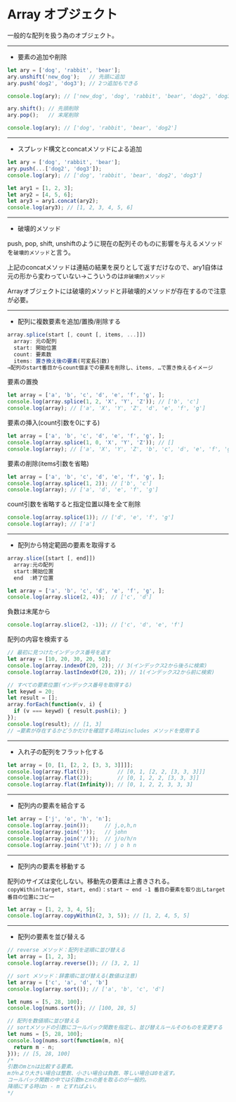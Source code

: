 # Array オブジェクト

一般的な配列を扱う為のオブジェクト。

---

- 要素の追加や削除
```JavaScript
let ary = ['dog', 'rabbit', 'bear'];
ary.unshift('new_dog');   // 先頭に追加
ary.push('dog2', 'dog3'); // 2つ追加もできる

console.log(ary); // ['new_dog', 'dog', 'rabbit', 'bear', 'dog2', 'dog3']

ary.shift(); // 先頭削除
ary.pop();   // 末尾削除

console.log(ary); // ['dog', 'rabbit', 'bear', 'dog2']
```

---

- スプレッド構文とconcatメソッドによる追加
```JavaScript
let ary = ['dog', 'rabbit', 'bear'];
ary.push(...['dog2', 'dog3']);
console.log(ary); // ['dog', 'rabbit', 'bear', 'dog2', 'dog3']

let ary1 = [1, 2, 3];
let ary2 = [4, 5, 6];
let ary3 = ary1.concat(ary2);
console.log(ary3); // [1, 2, 3, 4, 5, 6]
```

---

- 破壊的メソッド

push, pop, shift, unshiftのように現在の配列そのものに影響を与えるメソッドを`破壊的メソッド`と言う。

上記のconcatメソッドは連結の結果を戻りとして返すだけなので、ary1自体は元の形から変わっていない→こういうのは`非破壊的メソッド`

Arrayオブジェクトには破壊的メソッドと非破壊的メソッドが存在するので注意が必要。

---

- 配列に複数要素を追加/置換/削除する
```JavaScript
array.splice(start [, count [, items, ...]])
  array: 元の配列
  start: 開始位置
  count: 要素数
  items: 置き換え後の要素(可変長引数)
→配列のstart番目からcount個までの要素を削除し、items, …で置き換えるイメージ
```

要素の置換
```JavaScript
let array = ['a', 'b', 'c', 'd', 'e', 'f', 'g', ];
console.log(array.splice(1, 2, 'X', 'Y', 'Z')); // ['b', 'c']
console.log(array); // ['a', 'X', 'Y', 'Z', 'd', 'e', 'f', 'g']
```

要素の挿入(count引数を0にする)
```JavaScript
let array = ['a', 'b', 'c', 'd', 'e', 'f', 'g', ];
console.log(array.splice(1, 0, 'X', 'Y', 'Z')); // []
console.log(array); // ['a', 'X', 'Y', 'Z', 'b', 'c', 'd', 'e', 'f', 'g']
```

要素の削除(items引数を省略)
```JavaScript
let array = ['a', 'b', 'c', 'd', 'e', 'f', 'g', ];
console.log(array.splice(1, 2)); // ['b', 'c']
console.log(array); // ['a', 'd', 'e', 'f', 'g']
```

count引数を省略すると指定位置以降を全て削除
```JavaScript
console.log(array.splice(1)); // ['d', 'e', 'f', 'g']
console.log(array); // ['a']
```

---

- 配列から特定範囲の要素を取得する
```JavaScript
array.slice([start [, end]])
  array:元の配列
  start:開始位置
  end  :終了位置
```
```JavaScript
let array = ['a', 'b', 'c', 'd', 'e', 'f', 'g', ];
console.log(array.slice(2, 4));  // ['c', 'd']
```

負数は末尾から
```JavaScript
console.log(array.slice(2, -1)); // ['c', 'd', 'e', 'f']
```

配列の内容を検索する
```JavaScript
// 最初に見つけたインデックス番号を返す
let array = [10, 20, 30, 20, 50];
console.log(array.indexOf(20, 2)); // 3(インデックス2から後ろに検索)
console.log(array.lastIndexOf(20, 2)); // 1(インデックス2から前に検索)

// すべての要素位置(インデックス番号を取得する)
let keywd = 20;
let result = [];
array.forEach(function(v, i) {
  if (v === keywd) { result.push(i); }
});
console.log(result); // [1, 3]
// →要素が存在するかどうかだけを確認する時はincludes メソッドを使用する
```

---

- 入れ子の配列をフラット化する
```JavaScript
let array = [0, [1, [2, 2, [3, 3, 3]]]];
console.log(array.flat());         // [0, 1, [2, 2, [3, 3, 3]]]
console.log(array.flat(2));        // [0, 1, 2, 2, [3, 3, 3]]
console.log(array.flat(Infinity)); // [0, 1, 2, 2, 3, 3, 3]
```

---

- 配列内の要素を結合する
```JavaScript
let array = ['j', 'o', 'h', 'n'];
console.log(array.join());     // j,o,h,n
console.log(array.join(''));   // john
console.log(array.join('/'));  // j/o/h/n
console.log(array.join('\t')); // j o h n
```

---

- 配列内の要素を移動する

配列のサイズは変化しない。移動先の要素は上書きされる。
`copyWithin(target, start, end)：start ~ end -1 番目の要素を取り出しtarget 番目の位置にコピー`
```JavaScript
let array = [1, 2, 3, 4, 5];
console.log(array.copyWithin(2, 3, 5)); // [1, 2, 4, 5, 5]
```

---

- 配列の要素を並び替える
```JavaScript
// reverse メソッド：配列を逆順に並び替える
let array = [1, 2, 3];
console.log(array.reverse()); // [3, 2, 1]

// sort メソッド：辞書順に並び替える(数値は注意)
let array = ['c', 'a', 'd', 'b']
console.log(array.sort()); // ['a', 'b', 'c', 'd']

let nums = [5, 28, 100];
console.log(nums.sort()); // [100, 28, 5]

// 配列を数値順に並び替える
// sortメソッドの引数にコールバック関数を指定し、並び替えルールそのものを変更する
let nums = [5, 28, 100];
console.log(nums.sort(function(m, n){
  return m - n;
})); // [5, 28, 100]
/*
引数のmとnは比較する要素。
mがnより大きい場合は整数、小さい場合は負数、等しい場合は0を返す。
コールバック関数の中では引数mとnの差を取るのが一般的。
降順にする時はn - m とすればよい。
*/
```
